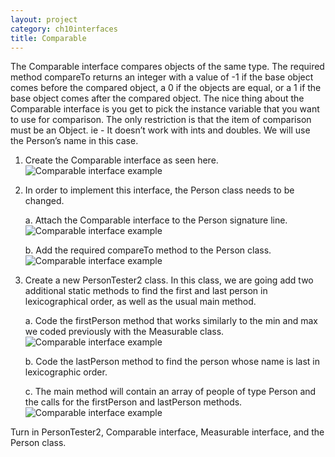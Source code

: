 ```yaml
---
layout: project
category: ch10interfaces
title: Comparable
---
```

The Comparable interface compares objects of the same type. The required method compareTo returns an integer with a value of -1 if the base object comes before the compared object, a 0 if the objects are equal, or a 1 if the base object comes after the compared object. The nice thing about the Comparable interface is you get to pick the instance variable that you want to use for comparison. The only restriction is that the item of comparison must be an Object. ie - It doesn’t work with ints and doubles. We will use the Person’s name in this case.


1.	Create the Comparable interface as seen here. ![Comparable interface example](/apcsa/ch10interfaces/Comparable1.png)



2.	In order to implement this interface, the Person class needs to be changed.

    a.	Attach the Comparable interface to the Person signature line. ![Comparable interface example](/apcsa/ch10interfaces/Comparable2.png)

    b.	Add the required compareTo method to the Person class. ![Comparable interface example](/apcsa/ch10interfaces/Comparable3.png)


3.	Create a new PersonTester2 class. In this class, we are going add two additional static methods to find the first and last person in lexicographical order, as well as the usual main method.

    a.	Code the firstPerson method that works similarly to the min and max we coded previously with the Measurable class. ![Comparable interface example](/apcsa/ch10interfaces/Comparable4.png)

    b.	Code the lastPerson method to find the person whose name is last in lexicographic order.

    c.	The main method will contain an array of people of type Person and the calls for the firstPerson and lastPerson methods. ![Comparable interface example](/apcsa/ch10interfaces/Comparable5.png)



Turn in PersonTester2, Comparable interface, Measurable interface, and the Person class.
